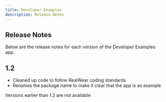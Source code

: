 ```yaml
---
title: Developer Examples
description: Release Notes
---
```


## Release Notes

Below are the release notes for each version of the Developer Examples app.

## 1.2

* Cleaned up code to follow RealWear coding standards
* Renames the package name to make it clear that the app is an example

Versions earlier than 1.2 are not available